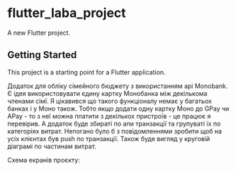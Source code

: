# flutter_laba_project

A new Flutter project.

## Getting Started

This project is a starting point for a Flutter application.

Додаток для обліку сімейного бюджету з використанням api Monobank. Є ідея використовувати єдину картку Монобанка між декількома членами сімї. Я цікавився що такого функціоналу немає у багатьох банках і у Моно також. Тобто якщо додати одну картку Моно до GPay чи APay  - то з неї можна платити з декількох пристроїв - це працює я перевірив. А додаток буде збираті по апи транзакції та групуваті їх по категоріях витрат. Непогано було б з повідомленнями зробити щоб на усіх клієнтах був push по транзакції. Також буде вигляд у круговій діаграмі по частинам витрат.

Схема екранів проєкту:

